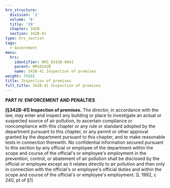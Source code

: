 ```yaml
---
hrs_structure:
  division: '1'
  volume: '6'
  title: '19'
  chapter: 342B
  section: 342B-41
type: hrs_section
tags:
  - Government
menu:
  hrs:
    identifier: HRS_0342B-0041
    parent: HRS0342B
    name: 342B-41 Inspection of premises
weight: 74165
title: Inspection of premises
full_title: 342B-41 Inspection of premises
---
```

**PART IV. ENFORCEMENT AND PENALTIES**

**[§342B-41] Inspection of premises.** The director, in accordance with the law, may enter and inspect any building or place to investigate an actual or suspected source of air pollution, to ascertain compliance or noncompliance with this chapter or any rule or standard adopted by the department pursuant to this chapter, or any permit or other approval granted by the department pursuant to this chapter, and to make reasonable tests in connection therewith. No confidential information secured pursuant to this section by any official or employee of the department within the scope and course of the official's or employee's employment in the prevention, control, or abatement of air pollution shall be disclosed by the official or employee except as it relates directly to air pollution and then only in connection with the official's or employee's official duties and within the scope and course of the official's or employee's employment. [L 1992, c 240, pt of §1]